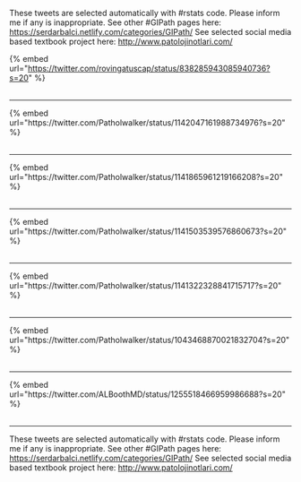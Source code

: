 

These tweets are selected automatically with #rstats code. Please inform me if any is inappropriate.
See other #GIPath pages here: https://serdarbalci.netlify.com/categories/GIPath/ 
See selected social media based textbook project here: http://www.patolojinotlari.com/

{% embed url="https://twitter.com/rovingatuscap/status/838285943085940736?s=20" %}<br>
<br>
<hr>
{% embed url="https://twitter.com/Patholwalker/status/1142047161988734976?s=20" %}<br>
<br>
<hr>
{% embed url="https://twitter.com/Patholwalker/status/1141865961219166208?s=20" %}<br>
<br>
<hr>
{% embed url="https://twitter.com/Patholwalker/status/1141503539576860673?s=20" %}<br>
<br>
<hr>
{% embed url="https://twitter.com/Patholwalker/status/1141322328841715717?s=20" %}<br>
<br>
<hr>
{% embed url="https://twitter.com/Patholwalker/status/1043468870021832704?s=20" %}<br>
<br>
<hr>
{% embed url="https://twitter.com/ALBoothMD/status/1255518466959986688?s=20" %}<br>
<br>
<hr>


These tweets are selected automatically with #rstats code. Please inform me if any is inappropriate.
See other #GIPath pages here: https://serdarbalci.netlify.com/categories/GIPath/ 
See selected social media based textbook project here: http://www.patolojinotlari.com/
